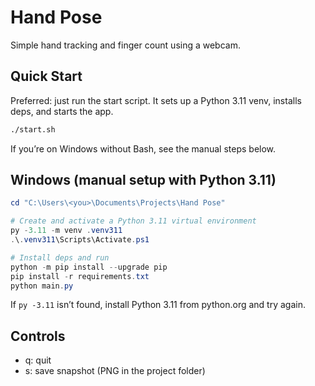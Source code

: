 # Hand Pose

Simple hand tracking and finger count using a webcam.

## Quick Start

Preferred: just run the start script. It sets up a Python 3.11 venv, installs deps, and starts the app.

```bash
./start.sh
```

If you’re on Windows without Bash, see the manual steps below.

## Windows (manual setup with Python 3.11)

```powershell
cd "C:\Users\<you>\Documents\Projects\Hand Pose"

# Create and activate a Python 3.11 virtual environment
py -3.11 -m venv .venv311
.\.venv311\Scripts\Activate.ps1

# Install deps and run
python -m pip install --upgrade pip
pip install -r requirements.txt
python main.py
```

If `py -3.11` isn’t found, install Python 3.11 from python.org and try again.

## Controls

- q: quit
- s: save snapshot (PNG in the project folder)

